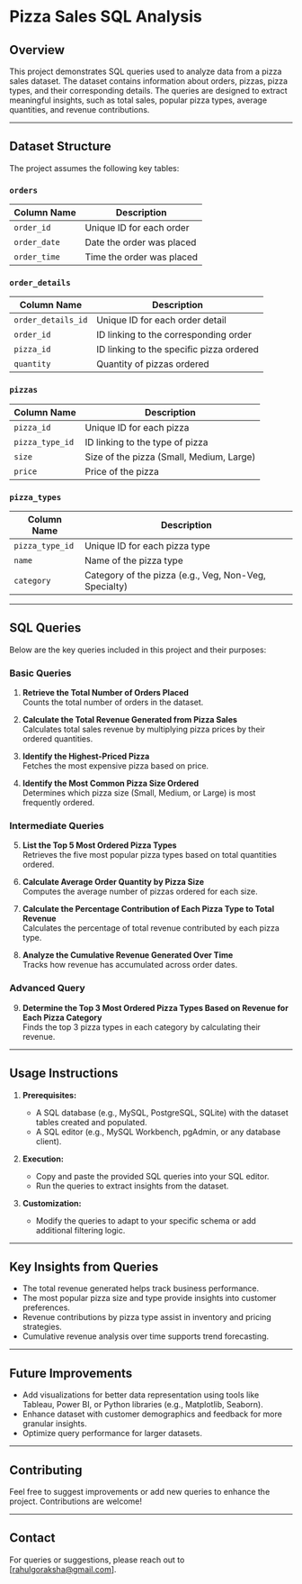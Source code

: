 # **Pizza Sales SQL Analysis**

## **Overview**
This project demonstrates SQL queries used to analyze data from a pizza sales dataset. The dataset contains information about orders, pizzas, pizza types, and their corresponding details. The queries are designed to extract meaningful insights, such as total sales, popular pizza types, average quantities, and revenue contributions.

---

## **Dataset Structure**
The project assumes the following key tables:

### `orders`
| Column Name   | Description                         |
|---------------|-------------------------------------|
| `order_id`    | Unique ID for each order           |
| `order_date`  | Date the order was placed          |
| `order_time`  | Time the order was placed          |

### `order_details`
| Column Name          | Description                             |
|----------------------|-----------------------------------------|
| `order_details_id`   | Unique ID for each order detail         |
| `order_id`           | ID linking to the corresponding order   |
| `pizza_id`           | ID linking to the specific pizza ordered|
| `quantity`           | Quantity of pizzas ordered             |

### `pizzas`
| Column Name   | Description                                  |
|---------------|----------------------------------------------|
| `pizza_id`    | Unique ID for each pizza                    |
| `pizza_type_id`| ID linking to the type of pizza             |
| `size`        | Size of the pizza (Small, Medium, Large)    |
| `price`       | Price of the pizza                          |

### `pizza_types`
| Column Name   | Description                            |
|---------------|----------------------------------------|
| `pizza_type_id`| Unique ID for each pizza type         |
| `name`        | Name of the pizza type                |
| `category`    | Category of the pizza (e.g., Veg, Non-Veg, Specialty) |

---

## **SQL Queries**
Below are the key queries included in this project and their purposes:

### **Basic Queries**
1. **Retrieve the Total Number of Orders Placed**  
   Counts the total number of orders in the dataset.

2. **Calculate the Total Revenue Generated from Pizza Sales**  
   Calculates total sales revenue by multiplying pizza prices by their ordered quantities.

3. **Identify the Highest-Priced Pizza**  
   Fetches the most expensive pizza based on price.

4. **Identify the Most Common Pizza Size Ordered**  
   Determines which pizza size (Small, Medium, or Large) is most frequently ordered.

### **Intermediate Queries**
5. **List the Top 5 Most Ordered Pizza Types**  
   Retrieves the five most popular pizza types based on total quantities ordered.

6. **Calculate Average Order Quantity by Pizza Size**  
   Computes the average number of pizzas ordered for each size.

7. **Calculate the Percentage Contribution of Each Pizza Type to Total Revenue**  
   Calculates the percentage of total revenue contributed by each pizza type.

8. **Analyze the Cumulative Revenue Generated Over Time**  
   Tracks how revenue has accumulated across order dates.

### **Advanced Query**
9. **Determine the Top 3 Most Ordered Pizza Types Based on Revenue for Each Pizza Category**  
   Finds the top 3 pizza types in each category by calculating their revenue.

---

## **Usage Instructions**
1. **Prerequisites:**
   - A SQL database (e.g., MySQL, PostgreSQL, SQLite) with the dataset tables created and populated.
   - A SQL editor (e.g., MySQL Workbench, pgAdmin, or any database client).

2. **Execution:**
   - Copy and paste the provided SQL queries into your SQL editor.
   - Run the queries to extract insights from the dataset.

3. **Customization:**
   - Modify the queries to adapt to your specific schema or add additional filtering logic.

---

## **Key Insights from Queries**
- The total revenue generated helps track business performance.
- The most popular pizza size and type provide insights into customer preferences.
- Revenue contributions by pizza type assist in inventory and pricing strategies.
- Cumulative revenue analysis over time supports trend forecasting.

---

## **Future Improvements**
- Add visualizations for better data representation using tools like Tableau, Power BI, or Python libraries (e.g., Matplotlib, Seaborn).
- Enhance dataset with customer demographics and feedback for more granular insights.
- Optimize query performance for larger datasets.

---

## **Contributing**
Feel free to suggest improvements or add new queries to enhance the project. Contributions are welcome!

---

## **Contact**
For queries or suggestions, please reach out to [rahulgoraksha@gmail.com].

